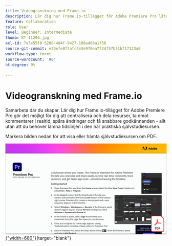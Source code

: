 ```yaml
---
title: Videogranskning med Frame.io
description: Lär dig hur Frame.io-tillägget för Adobe Premiere Pro låter dig centralisera och dela resurser, ta emot kommentarer i realtid, spåra ändringar och få snabbare godkännanden - allt utan att lämna tidslinjen
feature: Collaboration
role: User
level: Beginner, Intermediate
thumb: KT-11296.jpg
exl-id: 7a3e55f0-5208-4d4f-9427-108a468a1f56
source-git-commit: e39efe0f7afc4e3e970ea7f2df57b51bf17123a6
workflow-type: tm+mt
source-wordcount: '90'
ht-degree: 0%

---
```


# Videogranskning med Frame.io

Samarbeta där du skapar. Lär dig hur Frame.io-tillägget för Adobe Premiere Pro gör det möjligt för dig att centralisera och dela resurser, ta emot kommentarer i realtid, spåra ändringar och få snabbare godkännanden - allt utan att du behöver lämna tidslinjen i den här praktiska självstudiekursen.

Markera bilden nedan för att visa eller hämta självstudiekursen om PDF.

[![Bild på första sidan av självstudiekursen](assets/Videoreviewwithframe.png){&quot;width=680&quot;}](assets/Video-review-with-Frame.io.pdf){target="blank"}
